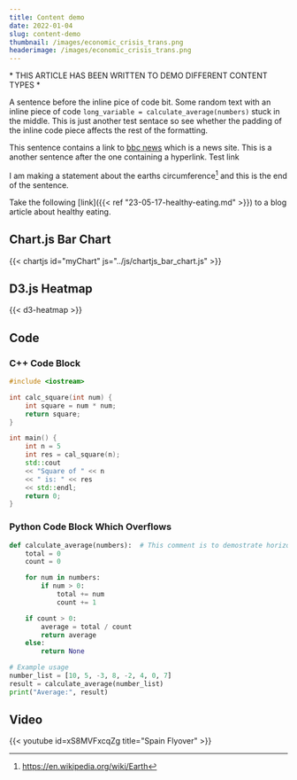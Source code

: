 ```yaml
---
title: Content demo
date: 2022-01-04
slug: content-demo
thumbnail: /images/economic_crisis_trans.png
headerimage: /images/economic_crisis_trans.png
---
```


\* THIS ARTICLE HAS BEEN WRITTEN TO DEMO DIFFERENT CONTENT TYPES \*

A sentence before the inline pice of code bit. Some random text with an inline piece of code `long_variable = calculate_average(numbers)` stuck in the middle. This is just another test sentace so see whether the padding of the inline code piece affects the rest of the formatting.

This sentence contains a link to [bbc news](https://www.bbc.co.uk/news) which is a news site. This is a another sentence after the one containing a hyperlink. Test link

I am making a statement about the earths circumference[^earths circum] and this is the end of the sentence.

Take the following [link]({{< ref "23-05-17-healthy-eating.md" >}}) to a blog article about healthy eating.

[^earths circum]: https://en.wikipedia.org/wiki/Earth

## Chart.js Bar Chart

{{< chartjs id="myChart" js="../js/chartjs_bar_chart.js" >}}

## D3.js Heatmap

{{< d3-heatmap >}}

## Code


### C++ Code Block
```cpp
#include <iostream>

int calc_square(int num) {
    int square = num * num;
    return square;
}

int main() {
    int n = 5
    int res = cal_square(n);
    std::cout 
    << "Square of " << n
    << " is: " << res
    << std::endl;
    return 0;
}
```

### Python Code Block Which Overflows
```python
def calculate_average(numbers):  # This comment is to demostrate horizontal scroll for code blocks
    total = 0
    count = 0

    for num in numbers:
        if num > 0:
            total += num
            count += 1

    if count > 0:
        average = total / count
        return average
    else:
        return None

# Example usage
number_list = [10, 5, -3, 8, -2, 4, 0, 7]
result = calculate_average(number_list)
print("Average:", result)
```


## Video

{{< youtube id=xS8MVFxcqZg title="Spain Flyover" >}}

